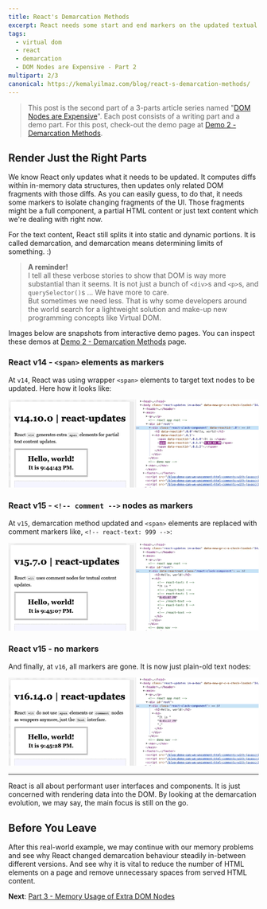 ```yaml
---
title: React's Demarcation Methods
excerpt: React needs some start and end markers on the updated textual content to render changed parts partially. This process is called demarcation and to do so, it uses basic DOM features. This post will show how different versions of React carry out this process.
tags:
  - virtual dom
  - react
  - demarcation
  - DOM Nodes are Expensive - Part 2
multipart: 2/3
canonical: https://kemalyilmaz.com/blog/react-s-demarcation-methods/
---
```


> This post is the second part of a 3-parts article series named "[DOM Nodes are Expensive](/2020/dom-nodes-are-expensive "DOM Nodes are Expensive - A Prelude")". Each post consists of a writing part and a demo part. For this post, check-out the demo page at [Demo 2 - Demarcation Methods](https://xkema.github.io/blog-demo-dom-nodes-are-expensive/demarcation-methods "Demo 2 - Demarcation Methods").

## Render Just the Right Parts 

We know React only updates what it needs to be updated. It computes diffs within in-memory data structures, then updates only related DOM fragments with those diffs. As you can easily guess, to do that, it needs some markers to isolate changing fragments of the UI. Those fragments might be a full component, a partial HTML content or just text content which we're dealing with right now.

For the text content, React still splits it into static and dynamic portions. It is called demarcation, and demarcation means determining limits of something. :)

> **A reminder!**  
> I tell all these verbose stories to show that DOM is way more substantial than it seems. It is not just a bunch of `<div>`s and `<p>`s, and `querySelector()`s ... We have more to care.  
> But sometimes we need less. That is why some developers around the world search for a lightweight solution and make-up new programming concepts like Virtual DOM.  

Images below are snapshots from interactive demo pages. You can inspect these demos at [Demo 2 - Demarcation Methods](https://xkema.github.io/blog-demo-dom-nodes-are-expensive/demarcation-methods "Demo 2 - Demarcation Methods") page.


### React v14 - `<span>` elements as markers

At `v14`, React was using wrapper `<span>` elements to target text nodes to be updated. Here how it looks like:

![Demarcation - React v14](/assets/uploads/react-updates-demarcation-v14.gif "Demarcation - React v14")

### React v15 - `<!-- comment -->` nodes as markers

At `v15`, demarcation method updated and `<span>` elements are replaced with comment markers like, `<!-- react-text: 999 -->`:

![Demarcation - React v15](/assets/uploads/react-updates-demarcation-v15.gif "Demarcation - React v15")

### React v15 - no markers

And finally, at `v16`, all markers are gone. It is now just plain-old text nodes:

![Demarcation - React v16](/assets/uploads/react-updates-demarcation-v16.gif "Demarcation - React v16")

------

React is all about performant user interfaces and components. It is just concerned with rendering data into the DOM. By looking at the demarcation evolution, we may say, the main focus is still on the go.

## Before You Leave

After this real-world example, we may continue with our memory problems and see why React changed demarcation behaviour steadily in-between different versions. And see why it is vital to reduce the number of HTML elements on a page and remove unnecessary spaces from served HTML content.

**Next**: [Part 3 - Memory Usage of Extra DOM Nodes](/2020/memory-usage-of-extra-dom-nodes "Part 3 - Memory Usage of Extra DOM Nodes")